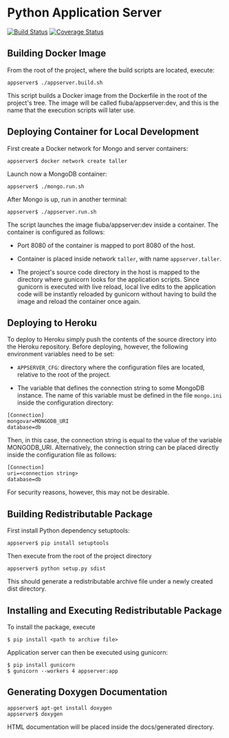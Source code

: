 # Python Application Server

[![Build Status](https://travis-ci.org/adrian-mb/python-appserver.svg?branch=master)](https://travis-ci.org/adrian-mb/python-appserver) [![Coverage Status](https://coveralls.io/repos/github/adrian-mb/python-appserver/badge.svg)](https://coveralls.io/github/adrian-mb/python-appserver)

## Building Docker Image
From the root of the project, where the build scripts are located, execute:
```
appserver$ ./appserver.build.sh
```
This script builds a Docker image from the Dockerfile in the root of the project's tree. The image will be called fiuba/appserver:dev, and this is the name that the execution scripts will later use.

## Deploying Container for Local Development

First create a Docker network for Mongo and server containers:
```
appserver$ docker network create taller
```

Launch now a MongoDB container:
```
appserver$ ./mongo.run.sh
```
After Mongo is up, run in another terminal:
```
appserver$ ./appserver.run.sh
```
The script launches the image fiuba/appserver:dev inside a container. The container is configured as follows:

* Port 8080 of the container is mapped to port 8080 of the host.

* Container is placed inside network `taller`, with name `appserver.taller`.

* The project's source code directory in the host is mapped to the directory where gunicorn looks for the application scripts. Since gunicorn is executed with live reload, local live edits to the application code will be instantly reloaded by gunicorn without having to build the image and reload the container once again.

## Deploying to Heroku

To deploy to Heroku simply push the contents of the source directory into the Heroku repository. Before deploying, however, the following environment variables need to be set:

* `APPSERVER_CFG`: directory where the configuration files are located, relative to the root of the project.

* The variable that defines the connection string to some MongoDB instance. The name of this variable must be defined in the file `mongo.ini` inside the configuration directory:
```
[Connection]
mongovar=MONGODB_URI
database=db
```
Then, in this case, the connection string is equal to the value of the variable MONGODB_URI. Alternatively, the connection string can be placed directly inside the configuration file as follows:
```
[Connection]
uri=<connection string>
database=db
```
For security reasons, however, this may not be desirable.

## Building Redistributable Package

First install Python dependency setuptools:
```
appserver$ pip install setuptools
```
Then execute from the root of the project directory
```
appserver$ python setup.py sdist
```
This should generate a redistributable archive file under a newly created dist directory. 

## Installing and Executing Redistributable Package
To install the package, execute
```
$ pip install <path to archive file>
```
Application server can then be executed using gunicorn:
```
$ pip install gunicorn
$ gunicorn --workers 4 appserver:app
```

## Generating Doxygen Documentation
```
appserver$ apt-get install doxygen
appserver$ doxygen
```
HTML documentation will be placed inside the docs/generated directory.
